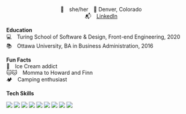 <p align="center">
🥳&emsp;she/her&emsp;📍 Denver, Colorado <br/>
📬&emsp;<a href="www.linkedin.com/in/erin-untermeyer" target="_blank"/>LinkedIn</a><br/>

**Education** <br/>
💻&emsp;Turing School of Software & Design, Front-end Engineering, 2020 <br/>
📚&emsp;Ottawa University, BA in Business Administration, 2016 <br/>

**Fun Facts** <br/>
🍦&emsp;Ice Cream addict <br/>
🐱🐱&emsp;Momma to Howard and Finn <br/>
🏕&emsp;Camping enthusiast <br/>

**Tech Skills**
<p align="left">
  <img src="https://img.shields.io/badge/javascript%20-%23323330.svg?&style=for-the-badge&logo=javascript&logoColor=%23F7DF1E"/>
  <img src="https://img.shields.io/badge/react%20-%2320232a.svg?&style=for-the-badge&logo=react&logoColor=%2361DAFB"/>
  <img src="https://img.shields.io/badge/redux%20-%23593d88.svg?&style=for-the-badge&logo=redux&logoColor=white"/>
	  <img src="https://img.shields.io/badge/typescript%20-%23007ACC.svg?&style=for-the-badge&logo=typescript&logoColor=white"/>
  <img src="https://img.shields.io/badge/node.js%20-%2343853D.svg?&style=for-the-badge&logo=node.js&logoColor=white"/>
  <img src="https://img.shields.io/badge/html5%20-%23E34F26.svg?&style=for-the-badge&logo=html5&logoColor=white"/>
 <img src="https://img.shields.io/badge/SASS%20-hotpink.svg?&style=for-the-badge&logo=SASS&logoColor=white"/>
 <img src="https://img.shields.io/badge/webpack%20-%238DD6F9.svg?&style=for-the-badge&logo=webpack&logoColor=black"/>
  <img src="https://img.shields.io/badge/express.js%20-%23404d59.svg?&style=for-the-badge" />
</p>